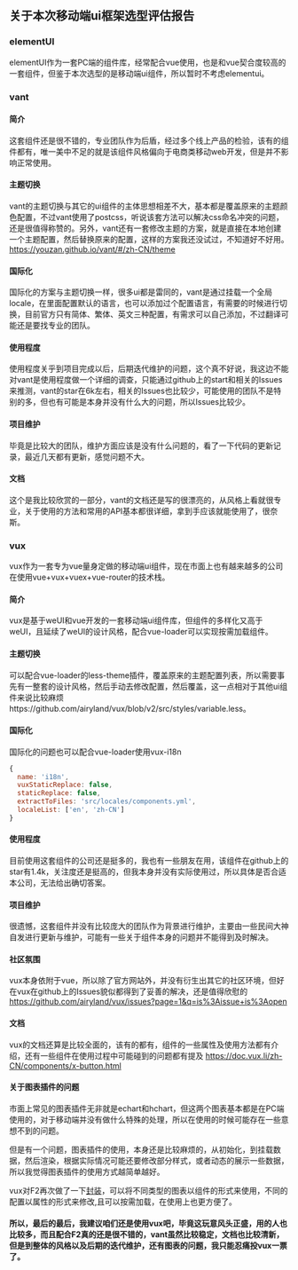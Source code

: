 ## 关于本次移动端ui框架选型评估报告
### elementUI
  elementUI作为一套PC端的组件库，经常配合vue使用，也是和vue契合度较高的一套组件，但鉴于本次选型的是移动端ui组件，所以暂时不考虑elementui。
### vant
#### 简介
这套组件还是很不错的，专业团队作为后盾，经过多个线上产品的检验，该有的组件都有，唯一美中不足的就是该组件风格偏向于电商类移动web开发，但是并不影响正常使用。
#### 主题切换
vant的主题切换与其它的ui组件的主体思想相差不大，基本都是覆盖原来的主题颜色配置，不过vant使用了postcss，听说该套方法可以解决css命名冲突的问题，还是很值得称赞的。另外，vant还有一套修改主题的方案，就是直接在本地创建一个主题配置，然后替换原来的配置，这样的方案我还没试过，不知道好不好用。
https://youzan.github.io/vant/#/zh-CN/theme
#### 国际化
国际化的方案与主题切换一样，很多ui都是雷同的，vant是通过挂载一个全局locale，在里面配置默认的语言，也可以添加过个配置语言，有需要的时候进行切换，目前官方只有简体、繁体、英文三种配置，有需求可以自己添加，不过翻译可能还是要找专业的团队。
#### 使用程度
使用程度关乎到项目完成以后，后期迭代维护的问题，这个真不好说，我这边不能对vant是使用程度做一个详细的调查，只能通过github上的start和相关的Issues来推测，vant的star在6k左右，相关的Issues也比较少，可能使用的团队不是特别的多，但也有可能是本身并没有什么大的问题，所以Issues比较少。
#### 项目维护
毕竟是比较大的团队，维护方面应该是没有什么问题的，看了一下代码的更新记录，最近几天都有更新，感觉问题不大。
#### 文档
这个是我比较欣赏的一部分，vant的文档还是写的很漂亮的，从风格上看就很专业，关于使用的方法和常用的API基本都很详细，拿到手应该就能使用了，很奈斯。
### vux
vux作为一套专为vue量身定做的移动端ui组件，现在市面上也有越来越多的公司在使用vue+vux+vuex+vue-router的技术栈。
#### 简介
vux是基于weUI和vue开发的一套移动端ui组件库，但组件的多样化又高于weUI，且延续了weUI的设计风格，配合vue-loader可以实现按需加载组件。
#### 主题切换
可以配合vue-loader的less-theme插件，覆盖原来的主题配置列表，所以需要事先有一整套的设计风格，然后手动去修改配置，然后覆盖，这一点相对于其他ui组件来说比较麻烦https://github.com/airyland/vux/blob/v2/src/styles/variable.less。
#### 国际化
国际化的问题也可以配合vue-loader使用vux-i18n
```javascript
{
  name: 'i18n',
  vuxStaticReplace: false,
  staticReplace: false,
  extractToFiles: 'src/locales/components.yml',
  localeList: ['en', 'zh-CN']
}
```
#### 使用程度
目前使用这套组件的公司还是挺多的，我也有一些朋友在用，该组件在github上的star有1.4k，关注度还是挺高的，但我本身并没有实际使用过，所以具体是否合适本公司，无法给出确切答案。
#### 项目维护
很遗憾，这套组件并没有比较庞大的团队作为背景进行维护，主要由一些民间大神自发进行更新与维护，可能有一些关于组件本身的问题并不能得到及时解决。
#### 社区氛围
vux本身依附于vue，所以除了官方网站外，并没有衍生出其它的社区环境，但好在vux在github上的Issues貌似都得到了妥善的解决，还是值得欣慰的 https://github.com/airyland/vux/issues?page=1&q=is%3Aissue+is%3Aopen
#### 文档
vux的文档还算是比较全面的，该有的都有，组件的一些属性及使用方法都有介绍，还有一些组件在使用过程中可能碰到的问题都有提及 https://doc.vux.li/zh-CN/components/x-button.html
#### 关于图表插件的问题

市面上常见的图表插件无非就是echart和hchart，但这两个图表基本都是在PC端使用的，对于移动端并没有做什么特殊的处理，所以在使用的时候可能存在一些意想不到的问题。

但是有一个问题，图表插件的使用，本身还是比较麻烦的，从初始化，到挂载数据，然后渲染，根据实际情况可能还要修改部分样式，或者动态的展示一些数据，所以我觉得图表插件的使用方式越简单越好。

vux对F2再次做了一下[封装](https://doc.vux.li/zh-CN/components/v-chart.html)，可以将不同类型的图表以组件的形式来使用，不同的配置以属性的形式来修改,且可以按需加载，在使用上也更方便了。

#### 所以，最后的最后，我建议咱们还是使用vux吧，毕竟这玩意风头正盛，用的人也比较多，而且配合F2真的还是很不错的，vant虽然比较稳定，文档也比较清新，但是到整体的风格以及后期的迭代维护，还有图表的问题，我只能忍痛投vux一票了。

